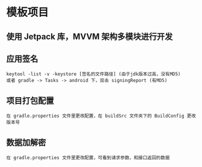 # 模板项目
## 使用 Jetpack 库，MVVM 架构多模块进行开发

## 应用签名
    keytool -list -v -keystore [签名的文件路径] (由于jdk版本过高，没有MD5)
    或者 gradle -> Tasks -> android 下，双击 signingReport (有MD5)
## 项目打包配置
    在 gradle.properties 文件里更改配置，在 buildSrc 文件夹下的 BuildConfig 更改版本号
## 数据加解密
    在 gradle.properties 文件里更改配置，可看到请求参数，和接口返回的数据